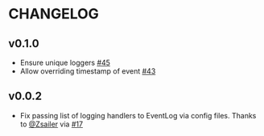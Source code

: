 # CHANGELOG

<!-- <START NEW CHANGELOG ENTRY> -->

<!-- <END NEW CHANGELOG ENTRY> -->


## v0.1.0

- Ensure unique loggers [#45](https://github.com/jupyter/telemetry/pull/45)
- Allow overriding timestamp of event [#43](https://github.com/jupyter/telemetry/pull/43)


## v0.0.2

- Fix passing list of logging handlers to EventLog via config files.
  Thanks to [@Zsailer](https://github.com/zsailer) via
  [#17](https://github.com/jupyter/telemetry/pull/17)
